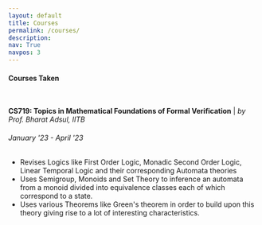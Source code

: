 ```yaml
---
layout: default
title: Courses
permalink: /courses/
description: 
nav: True
navpos: 3
---
```


#### Courses Taken
<br>
<div class="courses">
    <p class="courses-text">
      <strong>CS719: Topics in Mathematical Foundations of Formal Verification</strong> | <i>by Prof. Bharat Adsul, IITB</i> <br/>
    <div class="courses-bubble-with-date">
      <h6>January '23 - April '23</h6>
    </div>  
    <ul>
        <li>Revises Logics like First Order Logic, Monadic Second Order Logic, Linear Temporal Logic and their corresponding Automata theories</li>
        <li>Uses Semigroup, Monoids and Set Theory to inference an automata from a monoid divided into equivalence classes each of which correspond to a state.</li>
        <li>Uses various Theorems like Green's theorem in order to build upon this theory giving rise to a lot of interesting characteristics.
      </ul>
    </p>
    <br>
</div>
